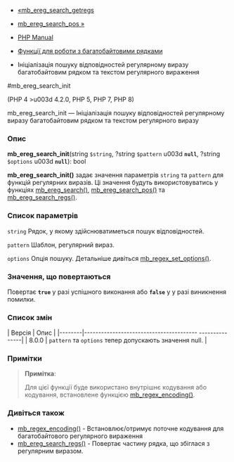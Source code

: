 - [«mb_ereg_search_getregs](function.mb-ereg-search-getregs.md)
- [mb_ereg_search_pos »](function.mb-ereg-search-pos.md)

- [PHP Manual](index.md)
- [Функції для роботи з багатобайтовими рядками](ref.mbstring.md)
- Ініціалізація пошуку відповідностей регулярному виразу
багатобайтовим рядком та текстом регулярного вираження

#mb_ereg_search_init

(PHP 4 \>u003d 4.2.0, PHP 5, PHP 7, PHP 8)

mb_ereg_search_init — Ініціалізація пошуку відповідностей регулярному
виразу багатобайтовим рядком та текстом регулярного виразу

### Опис

**mb_ereg_search_init**(string `$string`, ?string `$pattern` u003d
**`null`**, ?string `$options` u003d **`null`**): bool

**mb_ereg_search_init()** задає значення параметрів `string` та
`pattern` для функцій регулярних виразів. Ці значення будуть
використовуватись у функціях
[mb_ereg_search()](function.mb-ereg-search.md),
[mb_ereg_search_pos()](function.mb-ereg-search-pos.md) та
[mb_ereg_search_regs()](function.mb-ereg-search-regs.md).

### Список параметрів

`string`
Рядок, у якому здійснюватиметься пошук відповідностей.

`pattern`
Шаблон, регулярний вираз.

`options`
Опція пошуку. Детальніше дивіться
[mb_regex_set_options()](function.mb-regex-set-options.md).

### Значення, що повертаються

Повертає **`true`** у разі успішного виконання або **`false`** у
у разі виникнення помилки.

### Список змін

| Версія | Опис |
|--------|---------------------------------------- ---------------|
| 8.0.0 | `pattern` та `options` тепер допускають значення null. |

### Примітки

> **Примітка**:
>
> Для цієї функції буде використано внутрішнє кодування або
> кодування, встановлене функцією
> [mb_regex_encoding()](function.mb-regex-encoding.md).

### Дивіться також

- [mb_regex_encoding()](function.mb-regex-encoding.md) -
Встановлює/отримує поточне кодування для багатобайтового
регулярного вираження
- [mb_ereg_search_regs()](function.mb-ereg-search-regs.md) -
Повертає частину рядка, що збіглася з регулярним виразом.
